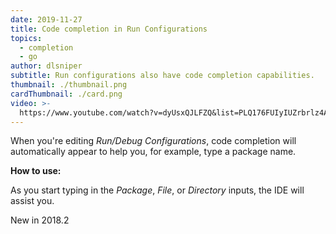 ```yaml
---
date: 2019-11-27
title: Code completion in Run Configurations
topics:
  - completion
  - go
author: dlsniper
subtitle: Run configurations also have code completion capabilities.
thumbnail: ./thumbnail.png
cardThumbnail: ./card.png
video: >-
  https://www.youtube.com/watch?v=dyUsxQJLFZQ&list=PLQ176FUIyIUZrbrlz4AY1V8VzBJKZyVlW&index=13
---
```

When you're editing _Run/Debug Configurations_, code completion will
automatically appear to help you, for example, type a package name.

**How to use:**

As you start typing in the _Package_, _File_, or _Directory_ inputs, the IDE will
assist you.

<span class="tag is-rounded">New in 2018.2</span>
